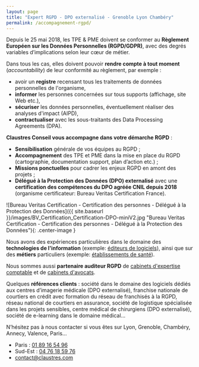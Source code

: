 ```yaml
---
layout: page
title: "Expert RGPD - DPO externalisé - Grenoble Lyon Chambéry"
permalink: /accompagnement-rgpd/
---
```

Depuis le 25 mai 2018, les TPE & PME doivent se conformer au **Règlement Européen sur les Données Personnelles (RGPD/GDPR)**, avec des degrés variables d’implications selon leur cœur de métier.

Dans tous les cas, elles doivent pouvoir **rendre compte à tout moment** (_accountability_) de leur conformité au règlement, par exemple :
* avoir un **registre** recensant tous les traitements de données personnelles de l'organisme,
* **informer** les personnes concernées sur tous supports (affichage, site Web etc.),
* **sécuriser** les données personnelles, éventuellement réaliser des analyses d'impact (AIPD),
* **contractualiser** avec les sous-traitants des Data Processing Agreements (DPA).

**Claustres Conseil vous accompagne dans votre démarche RGPD** :
* **Sensibilisation** générale de vos équipes au RGPD ;
* **Accompagnement** des TPE et PME dans la mise en place du RGPD (cartographie, documentation support, plan d’action etc.) ;
* **Missions ponctuelles** pour cadrer les enjeux RGPD en amont des projets ;
* **Délégué à la Protection des Données (DPO) externalisé** avec une **certification des compétences du DPO agréée CNIL depuis 2018** (organisme certificateur: Bureau Veritas Certification France).

![Bureau Veritas Certification - Certification des personnes - Délégué à la Protection des Données]({{ site.baseurl }}/images/BV_Certification_Certification-DPO-miniV2.jpg "Bureau Veritas Certification - Certification des personnes - Délégué à la Protection des Données"){: .center-image }

Nous avons des expériences particulières dans le domaine des **technologies de l'information** (exemple: [éditeurs de logiciels](https://claustres.com/editeur-logiciel-rgpd/)), ainsi que sur des **métiers** particuliers (exemple: [établissements de santé](https://claustres.com/etablissement-sante-rgpd/)).

Nous sommes aussi **partenaire auditeur RGPD** de [cabinets d'expertise comptable](https://claustres.com/expert-comptable-rgpd-dpo/) et de [cabinets d'avocats](https://claustres.com/avocat-rgpd-dpo/).

Quelques **références clients** : société dans le domaine des logiciels dédiés aux centres d’imagerie médicale (DPO externalisé), franchise nationale de courtiers en crédit avec formation du réseau de franchisés à la RGPD, réseau national de courtiers en assurance, société de logistique spécialisée dans les projets sensibles, centre médical de chirurgiens (DPO externalisé), société de e-learning dans le domaine médical…

N’hésitez pas à nous contacter si vous êtes sur Lyon, Grenoble, Chambéry, Annecy, Valence, Paris…
* Paris : [01 89 16 54 96](tel:+33189165496)
* Sud-Est : [04 76 18 59 76](tel:+33476185976)
* [contact@claustres.com](mailto:contact@claustres.com)

